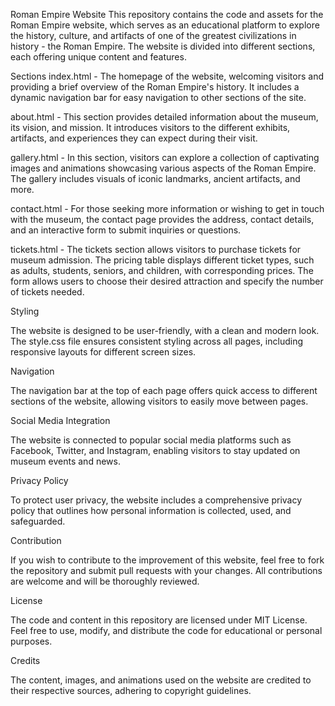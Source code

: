 Roman Empire Website
This repository contains the code and assets for the Roman Empire website, which serves as an educational platform to explore the history, culture, and artifacts of one of the greatest civilizations in history - the Roman Empire. The website is divided into different sections, each offering unique content and features.

Sections
index.html - The homepage of the website, welcoming visitors and providing a brief overview of the Roman Empire's history. It includes a dynamic navigation bar for easy navigation to other sections of the site.

about.html - This section provides detailed information about the museum, its vision, and mission. It introduces visitors to the different exhibits, artifacts, and experiences they can expect during their visit.

gallery.html - In this section, visitors can explore a collection of captivating images and animations showcasing various aspects of the Roman Empire. The gallery includes visuals of iconic landmarks, ancient artifacts, and more.

contact.html - For those seeking more information or wishing to get in touch with the museum, the contact page provides the address, contact details, and an interactive form to submit inquiries or questions.

tickets.html - The tickets section allows visitors to purchase tickets for museum admission. The pricing table displays different ticket types, such as adults, students, seniors, and children, with corresponding prices. The form allows users to choose their desired attraction and specify the number of tickets needed.

Styling

The website is designed to be user-friendly, with a clean and modern look. The style.css file ensures consistent styling across all pages, including responsive layouts for different screen sizes.

Navigation

The navigation bar at the top of each page offers quick access to different sections of the website, allowing visitors to easily move between pages.

Social Media Integration

The website is connected to popular social media platforms such as Facebook, Twitter, and Instagram, enabling visitors to stay updated on museum events and news.

Privacy Policy

To protect user privacy, the website includes a comprehensive privacy policy that outlines how personal information is collected, used, and safeguarded.

Contribution

If you wish to contribute to the improvement of this website, feel free to fork the repository and submit pull requests with your changes. All contributions are welcome and will be thoroughly reviewed.

License

The code and content in this repository are licensed under MIT License. Feel free to use, modify, and distribute the code for educational or personal purposes.

Credits

The content, images, and animations used on the website are credited to their respective sources, adhering to copyright guidelines.
